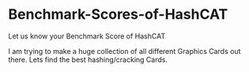# Benchmark-Scores-of-HashCAT
Let us know your Benchmark Score of HashCAT

I am trying to make a huge collection of all different Graphics Cards out there. Lets find the best hashing/cracking Cards.
